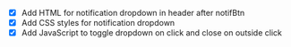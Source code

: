 - [x] Add HTML for notification dropdown in header after notifBtn
- [x] Add CSS styles for notification dropdown
- [x] Add JavaScript to toggle dropdown on click and close on outside click
